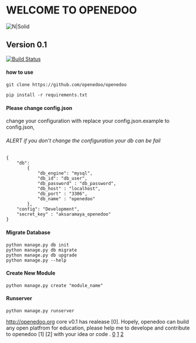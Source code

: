 # WELCOME TO OPENEDOO

![N|Solid](http://openedoo.org/images/openedoo.svg)

## Version 0.1
[![Build Status](https://travis-ci.org/openedoo/openedoo.svg?branch=master)](https://travis-ci.org/openedoo/openedoo)

#### how to use
```
git clone https://github.com/openedoo/openedoo

pip install -r requirements.txt
```

#### Please change config.json

change your configuration with replace your config.json.example to config.json,

###### ALERT if you don't change the configuration your db can be fail

```
{
    "db":
        {
            "db_engine": "mysql",
            "db_id": "db_user",
            "db_password" : "db_password",
            "db_host" : "localhost",
            "db_port" : "3306",
            "db_name" : "openedoo"
        },
    "config": "Development",
    "secret_key" : "aksaramaya_openedoo"
}

```

#### Migrate Database
```
python manage.py db init
python manage.py db migrate
python manage.py db upgrade
python manage.py --help
```

#### Create New Module
```
python manage.py create "module_name"
```

#### Runserver
```
python manage.py runserver
```

http://openedoo.org core v0.1 has realease [0]. Hopely, openedoo can build any open platfrom for education, please help me to develope and contribute to openedoo [1] [2] with your idea or code .
[0](https://github.com/openedoo/openedoo/issues)
[1](https://github.com/openedoo/openedoo)
[2](https://telegram.me/openedoo)